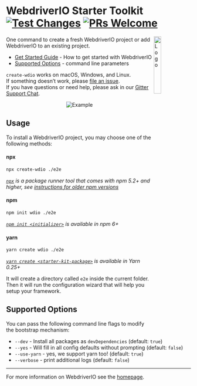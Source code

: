 WebdriverIO Starter Toolkit [![Test Changes](https://github.com/webdriverio/create-wdio/actions/workflows/test.yml/badge.svg?branch=main&event=push)](https://github.com/webdriverio/create-wdio/actions/workflows/test.yml) [![PRs Welcome](https://img.shields.io/badge/PRs-welcome-green.svg)](https://github.com/webdriverio/create-wdio/blob/main/CONTRIBUTING.md)
===========================

<img alt="Logo" align="right" src="https://webdriver.io/assets/images/robot-3677788dd63849c56aa5cb3f332b12d5.svg" width="20%" />

One command to create a fresh WebdriverIO project or add WebdriverIO to an existing project.

- [Get Started Guide](https://webdriver.io/docs/gettingstarted) - How to get started with WebdriverIO
- [Supported Options](#supported-options) - command line parameters

`create-wdio` works on macOS, Windows, and Linux.<br>
If something doesn’t work, please [file an issue](https://github.com/webdriverio/create-wdio/issues/new).<br>
If you have questions or need help, please ask in our [Gitter Support Chat](https://gitter.im/webdriverio/webdriverio).

<p align="center">
    <img src="https://raw.githubusercontent.com/webdriverio/wdio/main/.github/assets/demo.gif" alt="Example" />
</p>

## Usage

To install a WebdriverIO project, you may choose one of the following methods:

#### npx

```sh
npx create-wdio ./e2e
```

_[`npx`](https://medium.com/@maybekatz/introducing-npx-an-npm-package-runner-55f7d4bd282b) is a package runner tool that comes with npm 5.2+ and higher, see [instructions for older npm versions](https://gist.github.com/gaearon/4064d3c23a77c74a3614c498a8bb1c5f)_

#### npm

```sh
npm init wdio ./e2e
```

_[`npm init <initializer>`](https://docs.npmjs.com/cli/v7/commands/npm-init) is available in npm 6+_

#### yarn

```sh
yarn create wdio ./e2e
```

_[`yarn create <starter-kit-package>`](https://yarnpkg.com/lang/en/docs/cli/create/) is available in Yarn 0.25+_


It will create a directory called `e2e` inside the current folder.  
Then it will run the configuration wizard that will help you setup your framework.

    
## Supported Options

You can pass the following command line flags to modify the bootstrap mechanism:

* `--dev` - Install all packages as `devDependencies` (default: `true`)
* `--yes` - Will fill in all config defaults without prompting (default: `false`)
* `--use-yarn` - yes, we support yarn too! (default: `true`)
* `--verbose` - print additional logs (default: `false`)

----

For more information on WebdriverIO see the [homepage](https://webdriver.io).
